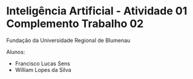 # Inteligência Artificial - Atividade 01 Complemento Trabalho 02

Fundação da Universidade Regional de Blumenau

Alunos: 
* Francisco Lucas Sens
* William Lopes da Silva

